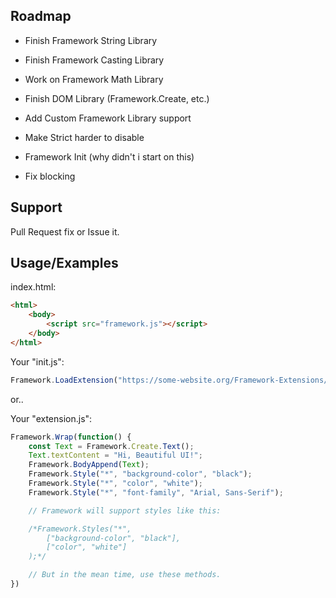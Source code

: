 
## Roadmap

- Finish Framework String Library

- Finish Framework Casting Library

- Work on Framework Math Library

- Finish DOM Library (Framework.Create, etc.)

- Add Custom Framework Library support

- Make Strict harder to disable

- Framework Init (why didn't i start on this)

- Fix blocking




## Support

Pull Request fix or Issue it.


## Usage/Examples

index.html:

```html
<html>
    <body>
        <script src="framework.js"></script>
    </body>
</html>
```

Your "init.js":

```javascript
Framework.LoadExtension("https://some-website.org/Framework-Extensions/Beautiful-UI.js")
```

or..

Your "extension.js":

```javascript
Framework.Wrap(function() {
    const Text = Framework.Create.Text();
    Text.textContent = "Hi, Beautiful UI!";
    Framework.BodyAppend(Text);
    Framework.Style("*", "background-color", "black");
    Framework.Style("*", "color", "white");
    Framework.Style("*", "font-family", "Arial, Sans-Serif");

    // Framework will support styles like this:

    /*Framework.Styles("*",
        ["background-color", "black"],
        ["color", "white"]
    );*/

    // But in the mean time, use these methods.
})
```